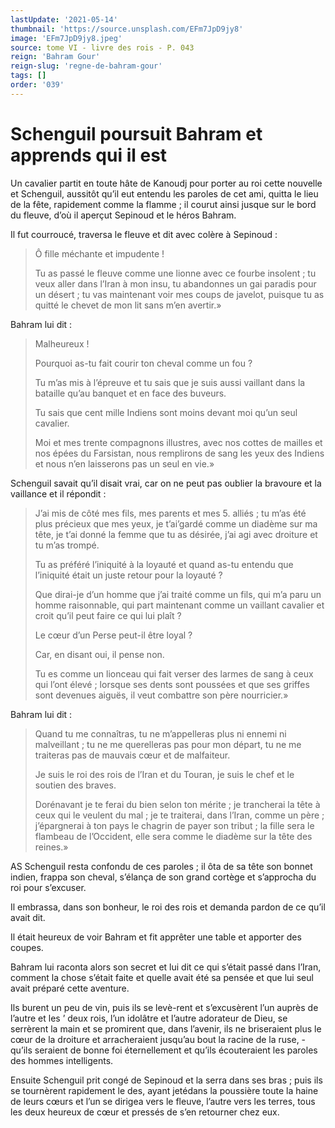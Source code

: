 ```yaml
---
lastUpdate: '2021-05-14'
thumbnail: 'https://source.unsplash.com/EFm7JpD9jy8'
image: 'EFm7JpD9jy8.jpeg'
source: tome VI - livre des rois - P. 043
reign: 'Bahram Gour'
reign-slug: 'regne-de-bahram-gour'
tags: []
order: '039'
---
```


# Schenguil poursuit Bahram et apprends qui il est

Un cavalier partit en toute hâte de Kanoudj pour porter au roi cette nouvelle et Schenguil, aussitôt qu’il eut entendu les paroles de cet ami, quitta le lieu de la fête, rapidement comme la flamme ; il courut ainsi jusque sur le bord du fleuve, d’où il aperçut Sepinoud et le héros Bahram.

Il fut courroucé, traversa le fleuve et dit avec colère à Sepinoud :

> Ô fille méchante et impudente !
>
> Tu as passé le fleuve comme une lionne avec ce fourbe insolent ; tu veux aller dans l’Iran à mon insu, tu abandonnes un gai paradis pour un désert ; tu vas maintenant voir mes coups de javelot, puisque tu as quitté le chevet de mon lit sans m’en avertir.»

Bahram lui dit :

> Malheureux !
>
> Pourquoi as-tu fait courir ton cheval comme un fou ?
>
> Tu m’as mis à l’épreuve et tu sais que je suis aussi vaillant dans la bataille qu’au banquet et en face des buveurs.
>
> Tu sais que cent mille Indiens sont moins devant moi qu’un seul cavalier.
>
> Moi et mes trente compagnons illustres, avec nos cottes de mailles et nos épées du Farsistan, nous remplirons de sang les yeux des Indiens et nous n’en laisserons pas un seul en vie.»

Schenguil savait qu’il disait vrai, car on ne peut pas oublier la bravoure et la vaillance et il répondit :

> J’ai mis de côté mes fils, mes parents et mes 5. alliés ; tu m’as été plus précieux que mes yeux, je t’ai’gardé comme un diadème sur ma tête, je t’ai donné la femme que tu as désirée, j’ai agi avec droiture et tu m’as trompé.
>
> Tu as préféré l’iniquité à la loyauté et quand as-tu entendu que l’iniquité était un juste retour pour la loyauté ?
>
> Que dirai-je d’un homme que j’ai traité comme un fils, qui m’a paru un homme raisonnable, qui part maintenant comme un vaillant cavalier et croit qu’il peut faire ce qui lui plaît ?
>
> Le cœur d’un Perse peut-il être loyal ?
>
> Car, en disant oui, il pense non.
>
> Tu es comme un lionceau qui fait verser des larmes de sang à ceux qui l’ont élevé ; lorsque ses dents sont poussées et que ses griffes sont devenues aiguës, il veut combattre son père nourricier.»

Bahram lui dit :

> Quand tu me connaîtras, tu ne m’appelleras plus ni ennemi ni malveillant ; tu ne me querelleras pas pour mon départ, tu ne me traiteras pas de mauvais cœur et de malfaiteur.
>
> Je suis le roi des rois de l’Iran et du Touran, je suis le chef et le soutien des braves.
>
> Dorénavant je te ferai du bien selon ton mérite ; je trancherai la tête à ceux qui le veulent du mal ; je te traiterai, dans l’Iran, comme un père ; j’épargnerai à ton pays le chagrin de payer son tribut ; la fille sera le flambeau de l’Occident, elle sera comme le diadème sur la tête des reines.»

AS Schenguil resta confondu de ces paroles ; il ôta de sa tête son bonnet indien, frappa son cheval, s’élança de son grand cortège et s’approcha du roi pour s’excuser.

Il embrassa, dans son bonheur, le roi des rois et demanda pardon de ce qu’il avait dit.

Il était heureux de voir Bahram et fit apprêter une table et apporter des coupes.

Bahram lui raconta alors son secret et lui dit ce qui s’était passé dans l’Iran, comment la chose s’était faite et quelle avait été sa pensée et que lui seul avait préparé cette aventure.

Ils burent un peu de vin, puis ils se levè-rent et s’excusèrent l’un auprès de l’autre et les ’
deux rois, l’un idolâtre et l’autre adorateur de Dieu, se serrèrent la main et se promirent que, dans l’avenir, ils ne briseraient plus le cœur de la droiture et arracheraient jusqu’au bout la racine de la ruse, -qu’ils seraient de bonne foi éternellement et qu’ils écouteraient les paroles des hommes intelligents.

Ensuite Schenguil prit congé de Sepinoud et la serra dans ses bras ; puis ils se tournèrent rapidement le des, ayant jetédans la poussière toute la haine de leurs cœurs et l’un se dirigea vers le fleuve, l’autre vers les terres, tous les deux heureux de cœur et pressés de s’en retourner chez eux.

